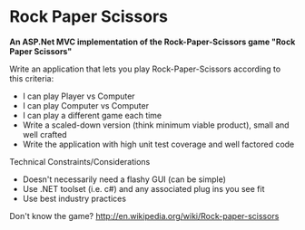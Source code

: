# Rock Paper Scissors

__An ASP.Net MVC implementation of the Rock-Paper-Scissors game "Rock Paper Scissors"__ 

Write an application that lets you play Rock-Paper-Scissors according to this criteria:

* I can play Player vs Computer 
* I can play Computer vs Computer
* I can play a different game each time
* Write a scaled-down version (think minimum viable product), small and well crafted
* Write the application with high unit test coverage and well factored code

Technical Constraints/Considerations
                                                  
* Doesn't necessarily need a flashy GUI (can be simple)                                
* Use .NET toolset (i.e. c#) and any associated plug ins you see fit 			   
* Use best industry practices


Don't know the game? http://en.wikipedia.org/wiki/Rock-paper-scissors